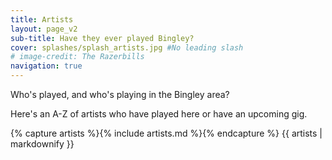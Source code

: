 ```yaml
---
title: Artists
layout: page_v2
sub-title: Have they ever played Bingley?
cover: splashes/splash_artists.jpg #No leading slash
# image-credit: The Razerbills  
navigation: true
---
```


Who's played, and who's playing in the Bingley area? 

Here's an A-Z of artists who have played here or have an upcoming gig.

<div class="artists-listing">
{% capture artists %}{% include artists.md %}{% endcapture %}
{{ artists | markdownify }}
</div>